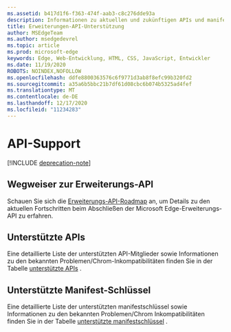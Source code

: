 ```yaml
---
ms.assetid: b417d1f6-f363-474f-aab3-c8c276dde93a
description: Informationen zu aktuellen und zukünftigen APIs und manifestschlüssel für Microsoft Edge-Erweiterungen finden Sie hier.
title: Erweiterungen-API-Unterstützung
author: MSEdgeTeam
ms.author: msedgedevrel
ms.topic: article
ms.prod: microsoft-edge
keywords: Edge, Web-Entwicklung, HTML, CSS, JavaScript, Entwickler
ms.date: 11/19/2020
ROBOTS: NOINDEX,NOFOLLOW
ms.openlocfilehash: ddfe8800363576c6f9771d3ab8f8efc99b320fd2
ms.sourcegitcommit: a35a6b5bbc21b7df61d08cbc6b074b5325ad4fef
ms.translationtype: MT
ms.contentlocale: de-DE
ms.lasthandoff: 12/17/2020
ms.locfileid: "11234283"
---
```

# API-Support  

[!INCLUDE [deprecation-note](includes/deprecation-note.md)]  

## Wegweiser zur Erweiterungs-API
Schauen Sie sich die [Erweiterungs-API-Roadmap](./api-support/extension-API-roadmap.md) an, um Details zu den aktuellen Fortschritten beim Abschließen der Microsoft Edge-Erweiterungs-API zu erfahren.

## Unterstützte APIs
Eine detaillierte Liste der unterstützten API-Mitglieder sowie Informationen zu den bekannten Problemen/Chrom-Inkompatibilitäten finden Sie in der Tabelle [unterstützte APIs](./api-support/supported-APIs.md) .

## Unterstützte Manifest-Schlüssel
Eine detaillierte Liste der unterstützten manifestschlüssel sowie Informationen zu den bekannten Problemen/Chrom Inkompatibilitäten finden Sie in der Tabelle [unterstützte manifestschlüssel](./api-support/supported-manifest-keys.md) .
